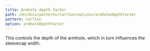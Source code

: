 ```yaml
---
title: Armhole depth factor
path: /en/docs/patterns/carlton/options/armholedepthfactor
pattern: carlton
option: armholeDepthFactor
---
```


This controls the depth of the armhole, which in turn influences the sleevecap width.

